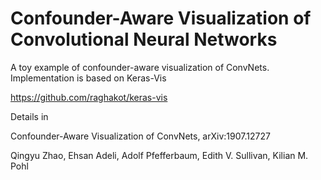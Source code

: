 # Confounder-Aware Visualization of Convolutional Neural Networks

A toy example of confounder-aware visualization of ConvNets.  Implementation is based on Keras-Vis

https://github.com/raghakot/keras-vis

Details in

Confounder-Aware Visualization of ConvNets, arXiv:1907.12727

Qingyu Zhao, Ehsan Adeli, Adolf Pfefferbaum, Edith V. Sullivan, Kilian M. Pohl

